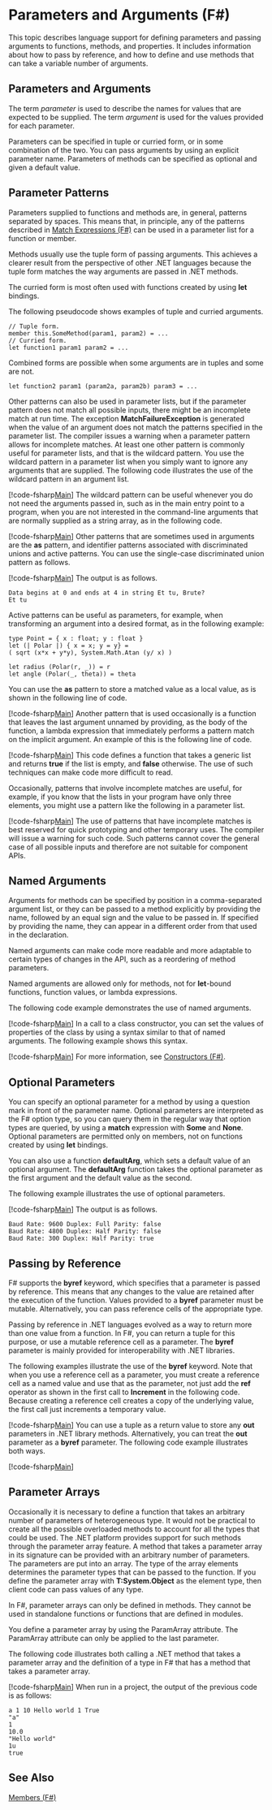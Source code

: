 # Parameters and Arguments (F#)

This topic describes language support for defining parameters and passing arguments to functions, methods, and properties. It includes information about how to pass by reference, and how to define and use methods that can take a variable number of arguments.


## Parameters and Arguments
The term *parameter* is used to describe the names for values that are expected to be supplied. The term *argument* is used for the values provided for each parameter.

Parameters can be specified in tuple or curried form, or in some combination of the two. You can pass arguments by using an explicit parameter name. Parameters of methods can be specified as optional and given a default value.


## Parameter Patterns
Parameters supplied to functions and methods are, in general, patterns separated by spaces. This means that, in principle, any of the patterns described in [Match Expressions &#40;F&#35;&#41;](Match+Expressions+%28FSharp%29.md) can be used in a parameter list for a function or member.

Methods usually use the tuple form of passing arguments. This achieves a clearer result from the perspective of other .NET languages because the tuple form matches the way arguments are passed in .NET methods.

The curried form is most often used with functions created by using **let** bindings.

The following pseudocode shows examples of tuple and curried arguments.


```f#
// Tuple form.
member this.SomeMethod(param1, param2) = ...
// Curried form.
let function1 param1 param2 = ...
```
Combined forms are possible when some arguments are in tuples and some are not.


```f#
let function2 param1 (param2a, param2b) param3 = ...
```
Other patterns can also be used in parameter lists, but if the parameter pattern does not match all possible inputs, there might be an incomplete match at run time. The exception **MatchFailureException** is generated when the value of an argument does not match the patterns specified in the parameter list. The compiler issues a warning when a parameter pattern allows for incomplete matches. At least one other pattern is commonly useful for parameter lists, and that is the wildcard pattern. You use the wildcard pattern in a parameter list when you simply want to ignore any arguments that are supplied. The following code illustrates the use of the wildcard pattern in an argument list.

[!code-fsharp[Main](snippets/fsparametersandarguments/snippet3801.fs)]
    The wildcard pattern can be useful whenever you do not need the arguments passed in, such as in the main entry point to a program, when you are not interested in the command-line arguments that are normally supplied as a string array, as in the following code.

[!code-fsharp[Main](snippets/fsparametersandarguments/snippet3802.fs)]
    Other patterns that are sometimes used in arguments are the **as** pattern, and identifier patterns associated with discriminated unions and active patterns. You can use the single-case discriminated union pattern as follows.

[!code-fsharp[Main](snippets/fsparametersandarguments/snippet3803.fs)]
    The output is as follows.


```
Data begins at 0 and ends at 4 in string Et tu, Brute?
Et tu
```
Active patterns can be useful as parameters, for example, when transforming an argument into a desired format, as in the following example:


```
type Point = { x : float; y : float }
let (| Polar |) { x = x; y = y} =
( sqrt (x*x + y*y), System.Math.Atan (y/ x) )

let radius (Polar(r, _)) = r
let angle (Polar(_, theta)) = theta
```
You can use the **as** pattern to store a matched value as a local value, as is shown in the following line of code.

[!code-fsharp[Main](snippets/fsparametersandarguments/snippet3805.fs)]
    Another pattern that is used occasionally is a function that leaves the last argument unnamed by providing, as the body of the function, a lambda expression that immediately performs a pattern match on the implicit argument. An example of this is the following line of code.

[!code-fsharp[Main](snippets/fsparametersandarguments/snippet3804.fs)]
    This code defines a function that takes a generic list and returns **true** if the list is empty, and **false** otherwise. The use of such techniques can make code more difficult to read.

Occasionally, patterns that involve incomplete matches are useful, for example, if you know that the lists in your program have only three elements, you might use a pattern like the following in a parameter list.

[!code-fsharp[Main](snippets/fsparametersandarguments/snippet3806.fs)]
    The use of patterns that have incomplete matches is best reserved for quick prototyping and other temporary uses. The compiler will issue a warning for such code. Such patterns cannot cover the general case of all possible inputs and therefore are not suitable for component APIs.


## Named Arguments
Arguments for methods can be specified by position in a comma-separated argument list, or they can be passed to a method explicitly by providing the name, followed by an equal sign and the value to be passed in. If specified by providing the name, they can appear in a different order from that used in the declaration.

Named arguments can make code more readable and more adaptable to certain types of changes in the API, such as a reordering of method parameters.

Named arguments are allowed only for methods, not for **let**-bound functions, function values, or lambda expressions.

The following code example demonstrates the use of named arguments.

[!code-fsharp[Main](snippets/fsparametersandarguments/snippet3807.fs)]
    In a call to a class constructor, you can set the values of properties of the class by using a syntax similar to that of named arguments. The following example shows this syntax.

[!code-fsharp[Main](snippets/fslangref2/snippet3506.fs)]
    For more information, see [Constructors (F#)](http://msdn.microsoft.com/en-us/library/2cd0ed07-d214-4125-8317-4f288af99f05).


## Optional Parameters
You can specify an optional parameter for a method by using a question mark in front of the parameter name. Optional parameters are interpreted as the F# option type, so you can query them in the regular way that option types are queried, by using a **match** expression with **Some** and **None**. Optional parameters are permitted only on members, not on functions created by using **let** bindings.

You can also use a function **defaultArg**, which sets a default value of an optional argument. The **defaultArg** function takes the optional parameter as the first argument and the default value as the second.

The following example illustrates the use of optional parameters.

[!code-fsharp[Main](snippets/fsparametersandarguments/snippet3808.fs)]
    The output is as follows.


```
Baud Rate: 9600 Duplex: Full Parity: false
Baud Rate: 4800 Duplex: Half Parity: false
Baud Rate: 300 Duplex: Half Parity: true
```

## Passing by Reference
F# supports the **byref** keyword, which specifies that a parameter is passed by reference. This means that any changes to the value are retained after the execution of the function. Values provided to a **byref** parameter must be mutable. Alternatively, you can pass reference cells of the appropriate type.

Passing by reference in .NET languages evolved as a way to return more than one value from a function. In F#, you can return a tuple for this purpose, or use a mutable reference cell as a parameter. The **byref** parameter is mainly provided for interoperability with .NET libraries.

The following examples illustrate the use of the **byref** keyword. Note that when you use a reference cell as a parameter, you must create a reference cell as a named value and use that as the parameter, not just add the **ref** operator as shown in the first call to **Increment** in the following code. Because creating a reference cell creates a copy of the underlying value, the first call just increments a temporary value.

[!code-fsharp[Main](snippets/fsparametersandarguments/snippet3809.fs)]
    You can use a tuple as a return value to store any **out** parameters in .NET library methods. Alternatively, you can treat the **out** parameter as a **byref** parameter. The following code example illustrates both ways.

[!code-fsharp[Main](snippets/fsparametersandarguments/snippet3810.fs)]
    
## Parameter Arrays
Occasionally it is necessary to define a function that takes an arbitrary number of parameters of heterogeneous type. It would not be practical to create all the possible overloaded methods to account for all the types that could be used. The .NET platform provides support for such methods through the parameter array feature. A method that takes a parameter array in its signature can be provided with an arbitrary number of parameters. The parameters are put into an array. The type of the array elements determines the parameter types that can be passed to the function. If you define the parameter array with **T:System.Object** as the element type, then client code can pass values of any type.

In F#, parameter arrays can only be defined in methods. They cannot be used in standalone functions or functions that are defined in modules.

You define a parameter array by using the ParamArray attribute. The ParamArray attribute can only be applied to the last parameter.

The following code illustrates both calling a .NET method that takes a parameter array and the definition of a type in F# that has a method that takes a parameter array.

[!code-fsharp[Main](snippets/fsparametersandarguments2/snippet3811.fs)]
    When run in a project, the output of the previous code is as follows:


```
a 1 10 Hello world 1 True
"a"
1
10.0
"Hello world"
1u
true
```

## See Also
[Members &#40;F&#35;&#41;](Members+%28FSharp%29.md)

